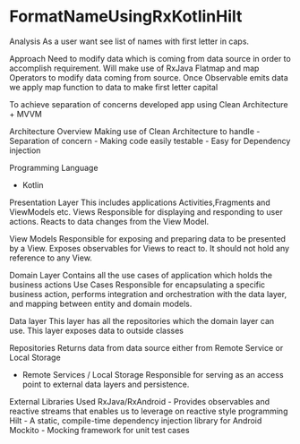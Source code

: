 # FormatNameUsingRxKotlinHilt

Analysis
As a user want see list of names with first letter in caps.

Approach
Need to modify data which is coming from data source in order to accomplish requirement.
Will make use of RxJava Flatmap and map Operators to modify data coming from source. Once Observable emits data we apply map function to data to make first letter capital

To achieve separation of concerns developed app using Clean Architecture + MVVM

Architecture Overview
Making use of Clean Architecture to handle 
    - Separation of  concern
    - Making code easily testable
    - Easy for Dependency  injection

 
Programming Language
- Kotlin

Presentation Layer
This includes applications Activities,Fragments and ViewModels etc.
Views
Responsible for displaying and responding to user actions. Reacts to data changes from the View Model.

View Models
Responsible for exposing and preparing data to be presented by a View. Exposes observables for Views to react to. It should not hold any reference to any View.

Domain Layer
Contains all the use cases of application which holds the business actions
Use Cases
Responsible for encapsulating a specific business action, performs integration and orchestration with the data layer, and mapping between entity and domain models.

Data layer
This layer has all the repositories which the domain layer can use. This layer exposes data to outside classes 

Repositories
Returns data from data source either from Remote Service or Local Storage
- Remote Services / Local Storage
Responsible for serving as an access point to external data layers and persistence.

External Libraries Used
RxJava/RxAndroid -  Provides observables and reactive streams that enables us to leverage on reactive style programming
Hilt - A static, compile-time dependency injection library for Android
Mockito - Mocking framework for unit test cases
